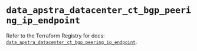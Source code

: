 # `data_apstra_datacenter_ct_bgp_peering_ip_endpoint`

Refer to the Terraform Registry for docs: [`data_apstra_datacenter_ct_bgp_peering_ip_endpoint`](https://registry.terraform.io/providers/juniper/apstra/0.94.0/docs/data-sources/datacenter_ct_bgp_peering_ip_endpoint).
